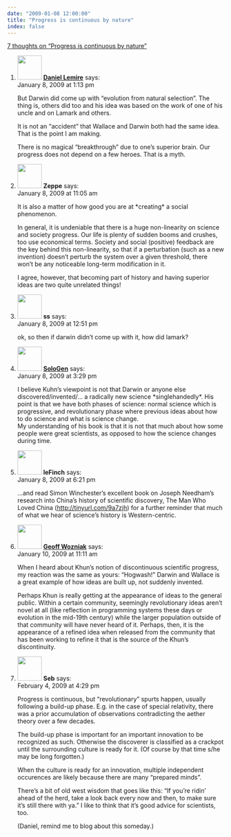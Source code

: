 ```yaml
---
date: "2009-01-08 12:00:00"
title: "Progress is continuous by nature"
index: false
---
```


[7 thoughts on &ldquo;Progress is continuous by nature&rdquo;](/lemire/blog/2009/01-08-progress-is-continuous-by-nature)

<ol class="comment-list">
<li id="comment-50520" class="comment byuser comment-author-lemire bypostauthor even thread-even depth-1">
<div class="comment-author vcard">
<img alt src="https://secure.gravatar.com/avatar/2ca999bef9535950f5b84281a4dab006?s=56&#038;d=mm&#038;r=g" srcset="https://secure.gravatar.com/avatar/2ca999bef9535950f5b84281a4dab006?s=112&#038;d=mm&#038;r=g 2x" class="avatar avatar-56 photo" height="56" width="56" decoding="async" /> <b class="fn"><a href="https://lemire.me/blog/" class="url" rel="ugc">Daniel Lemire</a></b> <span class="says">says:</span> </div>
<div class="comment-metadata"><time datetime="2009-01-08T13:13:32+00:00">January 8, 2009 at 1:13 pm</time></a> </div>
<div class="comment-content">
<p>But Darwin did come up with &ldquo;evolution from natural selection&rdquo;. The thing is, others did too and his idea was based on the work of one of his uncle and on Lamark and others.</p>
<p>It is not an &ldquo;accident&rdquo; that Wallace and Darwin both had the same idea. That is the point I am making.</p>
<p>There is no magical &ldquo;breakthrough&rdquo; due to one&rsquo;s superior brain. Our progress does not depend on a few heroes. That is a myth.</p>
</div>
</li>
<li id="comment-50518" class="comment odd alt thread-odd thread-alt depth-1">
<div class="comment-author vcard">
<img alt src="https://secure.gravatar.com/avatar/3d02b2ada41e8ad9908c2490df03cbe5?s=56&#038;d=mm&#038;r=g" srcset="https://secure.gravatar.com/avatar/3d02b2ada41e8ad9908c2490df03cbe5?s=112&#038;d=mm&#038;r=g 2x" class="avatar avatar-56 photo" height="56" width="56" decoding="async" /> <b class="fn">Zeppe</b> <span class="says">says:</span> </div>
<div class="comment-metadata"><time datetime="2009-01-08T11:05:37+00:00">January 8, 2009 at 11:05 am</time></a> </div>
<div class="comment-content">
<p>It is also a matter of how good you are at *creating* a social phenomenon. </p>
<p>In general, it is undeniable that there is a huge non-linearity on science and society progress. Our life is plenty of sudden booms and crushes, too use economical terms. Society and social (positive) feedback are the key behind this non-linearity, so that if a perturbation (such as a new invention) doesn&rsquo;t perturb the system over a given threshold, there won&rsquo;t be any noticeable long-term modification in it. </p>
<p>I agree, however, that becoming part of history and having superior ideas are two quite unrelated things!</p>
</div>
</li>
<li id="comment-50519" class="comment even thread-even depth-1">
<div class="comment-author vcard">
<img alt src="https://secure.gravatar.com/avatar/?s=56&#038;d=mm&#038;r=g" srcset="https://secure.gravatar.com/avatar/?s=112&#038;d=mm&#038;r=g 2x" class="avatar avatar-56 photo avatar-default" height="56" width="56" loading="lazy" decoding="async" /> <b class="fn">ss</b> <span class="says">says:</span> </div>
<div class="comment-metadata"><time datetime="2009-01-08T12:51:05+00:00">January 8, 2009 at 12:51 pm</time></a> </div>
<div class="comment-content">
<p>ok, so then if darwin didn&rsquo;t come up with it, how did lamark?</p>
</div>
</li>
<li id="comment-50521" class="comment odd alt thread-odd thread-alt depth-1">
<div class="comment-author vcard">
<img alt src="https://secure.gravatar.com/avatar/602d9d68aac09407173651ada716a3c0?s=56&#038;d=mm&#038;r=g" srcset="https://secure.gravatar.com/avatar/602d9d68aac09407173651ada716a3c0?s=112&#038;d=mm&#038;r=g 2x" class="avatar avatar-56 photo" height="56" width="56" loading="lazy" decoding="async" /> <b class="fn"><a href="http://thesilog.sologen.net" class="url" rel="ugc external nofollow">SoloGen</a></b> <span class="says">says:</span> </div>
<div class="comment-metadata"><time datetime="2009-01-08T15:29:14+00:00">January 8, 2009 at 3:29 pm</time></a> </div>
<div class="comment-content">
<p>I believe Kuhn&rsquo;s viewpoint is not that Darwin or anyone else discovered/invented/&#8230; a radically new science *singlehandedly*. His point is that we have both phases of science: normal science which is progressive, and revolutionary phase where previous ideas about how to do science and what is science change.<br/>
My understanding of his book is that it is not that much about how some people were great scientists, as opposed to how the science changes during time.</p>
</div>
</li>
<li id="comment-50523" class="comment even thread-even depth-1">
<div class="comment-author vcard">
<img alt src="https://secure.gravatar.com/avatar/fa5fee51308a43cfffd98ca962eef23a?s=56&#038;d=mm&#038;r=g" srcset="https://secure.gravatar.com/avatar/fa5fee51308a43cfffd98ca962eef23a?s=112&#038;d=mm&#038;r=g 2x" class="avatar avatar-56 photo" height="56" width="56" loading="lazy" decoding="async" /> <b class="fn">leFinch</b> <span class="says">says:</span> </div>
<div class="comment-metadata"><time datetime="2009-01-08T18:21:08+00:00">January 8, 2009 at 6:21 pm</time></a> </div>
<div class="comment-content">
<p>&#8230;and read Simon Winchester&rsquo;s excellent book on Joseph Needham&rsquo;s research into China&rsquo;s history of scientific discovery, The Man Who Loved China (<a href="https://tinyurl.com/9a7zjh" rel="nofollow ugc">http://tinyurl.com/9a7zjh</a>) for a further reminder that much of what we hear of science&rsquo;s history is Western-centric.</p>
</div>
</li>
<li id="comment-50530" class="comment odd alt thread-odd thread-alt depth-1">
<div class="comment-author vcard">
<img alt src="https://secure.gravatar.com/avatar/4d102649ca02e45a9b0ed6a00ff84804?s=56&#038;d=mm&#038;r=g" srcset="https://secure.gravatar.com/avatar/4d102649ca02e45a9b0ed6a00ff84804?s=112&#038;d=mm&#038;r=g 2x" class="avatar avatar-56 photo" height="56" width="56" loading="lazy" decoding="async" /> <b class="fn"><a href="http://wozniak.ca/" class="url" rel="ugc external nofollow">Geoff Wozniak</a></b> <span class="says">says:</span> </div>
<div class="comment-metadata"><time datetime="2009-01-10T11:11:04+00:00">January 10, 2009 at 11:11 am</time></a> </div>
<div class="comment-content">
<p>When I heard about Khun&rsquo;s notion of discontinuous scientific progress, my reaction was the same as yours: &ldquo;Hogwash!&rdquo; Darwin and Wallace is a great example of how ideas are built up, not suddenly invented.</p>
<p>Perhaps Khun is really getting at the appearance of ideas to the general public. Within a certain community, seemingly revolutionary ideas aren&rsquo;t novel at all (like reflection in programming systems these days or evolution in the mid-19th century) while the larger population outside of that community will have never heard of it. Perhaps, then, it is the appearance of a refined idea when released from the community that has been working to refine it that is the source of the Khun&rsquo;s discontinuity.</p>
</div>
</li>
<li id="comment-50606" class="comment even thread-even depth-1">
<div class="comment-author vcard">
<img alt src="https://secure.gravatar.com/avatar/d9a269e6606df722a2614d469d85c225?s=56&#038;d=mm&#038;r=g" srcset="https://secure.gravatar.com/avatar/d9a269e6606df722a2614d469d85c225?s=112&#038;d=mm&#038;r=g 2x" class="avatar avatar-56 photo" height="56" width="56" loading="lazy" decoding="async" /> <b class="fn">Seb</b> <span class="says">says:</span> </div>
<div class="comment-metadata"><time datetime="2009-02-04T16:29:06+00:00">February 4, 2009 at 4:29 pm</time></a> </div>
<div class="comment-content">
<p>Progress is continuous, but &ldquo;revolutionary&rdquo; spurts happen, usually following a build-up phase. E.g. in the case of special relativity, there was a prior accumulation of observations contradicting the aether theory over a few decades.</p>
<p>The build-up phase is important for an important innovation to be recognized as such. Otherwise the discoverer is classified as a crackpot until the surrounding culture is ready for it. (Of course by that time s/he may be long forgotten.)</p>
<p>When the culture is ready for an innovation, multiple independent occurences are likely because there are many &ldquo;prepared minds&rdquo;.</p>
<p>There&rsquo;s a bit of old west wisdom that goes like this: &ldquo;If you&rsquo;re ridin&rsquo; ahead of the herd, take a look back every now and then, to make sure it&rsquo;s still there with ya.&rdquo; I like to think that it&rsquo;s good advice for scientists, too.</p>
<p>(Daniel, remind me to blog about this someday.)</p>
</div>
</li>
</ol>
